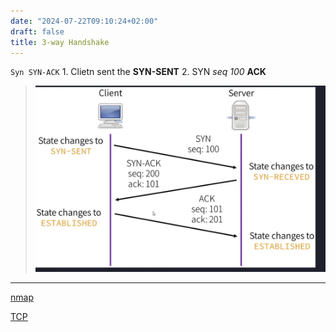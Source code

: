```yaml
---
date: "2024-07-22T09:10:24+02:00"
draft: false
title: 3-way Handshake
---
```


`Syn SYN-ACK` 1. Clietn sent the **SYN-SENT** 2. SYN *seq 100* **ACK**

> ![3WayhandshakeGraph_visual.png](/static/3WayhandshakeGraph_visual.png)

------------------------------------------------------------------------

[nmap](//posts/Linux/nmap)

[TCP](//posts/Network/Ref_OSI/TCP)
